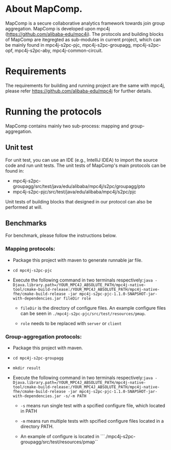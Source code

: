 # About MapComp.

MapComp is a  secure collaborative analytics framework towards join group aggregation. MapComp is developed upon mpc4j (https://github.com/alibaba-edu/mpc4j). The protocols and building blocks of MapComp are itegregted as sub-modules in current project, which can be mainly found in mpc4j-s2pc-pjc, mpc4j-s2pc-groupagg, mpc4j-s2pc-opf, mpc4j-s2pc-aby, mpc4j-common-circuit.


# Requirements

The requirements for building and running project are the same with mpc4j, please refer https://github.com/alibaba-edu/mpc4j for further details.

# Running the protocols

MapComp contains mainly two sub-process: mapping and group-aggregation.

## Unit test

For unit test, you can use an IDE (e.g., IntelliJ IDEA) to import the source code and run unit tests. The unit tests of MapComp's main protocols can be found in:

- mpc4j-s2pc-groupagg/src/test/java/edu/alibaba/mpc4j/s2pc/groupagg/pto
- mpc4j-s2pc-pjc/src/test/java/edu/alibaba/mpc4j/s2pc/pjc

Unit tests of building blocks that designed in our protocol can also be performed at will.

## Benchmarks


For benchmark, please follow the instructions below.

### Mapping protocols:

-  Package this project with maven to generate runnable jar file.
- ``cd mpc4j-s2pc-pjc``
- Execute the following command in two terminals respectively:``java -Djava.library.path=/YOUR_MPC4J_ABSOLUTE_PATH/mpc4j-native-tool/cmake-build-release:/YOUR_MPC4J_ABSOLUTE_PATH/mpc4j-native-fhe/cmake-build-release -jar mpc4j-s2pc-pjc-1.1.0-SNAPSHOT-jar-with-dependencies.jar fileDir role``

    - `fileDir` is the directory of configure files. An example configure files can be seen in `./mpc4j-s2pc-pjc/src/test/resources/pmap`.

    - `role` needs to be replaced with `server` or `client`

### Group-aggregation protocols:

- Package this project with maven.

- ``cd mpc4j-s2pc-groupagg``

- ``mkdir result``

- Execute the following command in two terminals respectively:``java -Djava.library.path=/YOUR_MPC4J_ABSOLUTE_PATH/mpc4j-native-tool/cmake-build-release:/YOUR_MPC4J_ABSOLUTE_PATH/mpc4j-native-fhe/cmake-build-release -jar mpc4j-s2pc-pjc-1.1.0-SNAPSHOT-jar-with-dependencies.jar -s/-m PATH``

    - ``-s``  means run single test with a spcified configure file, which located in PATH

    - ``-m``  means run multiple tests with spcified configure files located in a directory PATH.

    - An example of configure is located in ```./mpc4j-s2pc-groupagg/src/test/resources/pmap``
